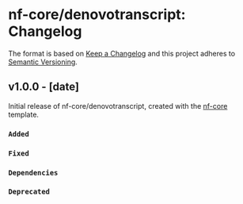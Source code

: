 # nf-core/denovotranscript: Changelog

The format is based on [Keep a Changelog](https://keepachangelog.com/en/1.0.0/)
and this project adheres to [Semantic Versioning](https://semver.org/spec/v2.0.0.html).

## v1.0.0 - [date]

Initial release of nf-core/denovotranscript, created with the [nf-core](https://nf-co.re/) template.

### `Added`

### `Fixed`

### `Dependencies`

### `Deprecated`
